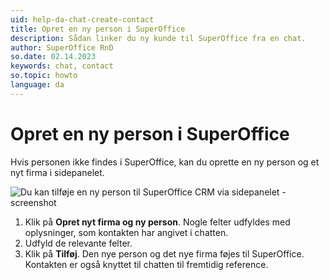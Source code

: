```yaml
---
uid: help-da-chat-create-contact
title: Opret en ny person i SuperOffice
description: Sådan linker du ny kunde til SuperOffice fra en chat.
author: SuperOffice RnD
so.date: 02.14.2023
keywords: chat, contact
so.topic: howto
language: da
---
```


# Opret en ny person i SuperOffice

Hvis personen ikke findes i SuperOffice, kan du oprette en ny person og et nyt firma i sidepanelet.

![Du kan tilføje en ny person til SuperOffice CRM via sidepanelet -screenshot][img1]

1. Klik på **Opret nyt firma og ny person**. Nogle felter udfyldes med oplysninger, som kontakten har angivet i chatten.
2. Udfyld de relevante felter.
3. Klik på **Tilføj**. Den nye person og det nye firma føjes til SuperOffice. Kontakten er også knyttet til chatten til fremtidig reference.

<!-- Referenced links -->

<!-- Referenced images -->
[img1]: media/chat-add-new-to-contact.png
